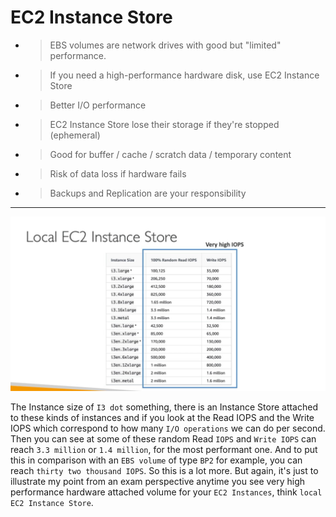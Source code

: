 # EC2 Instance Store

- > EBS volumes are network drives with good but "limited" performance.

- > If you need a high-performance hardware disk, use EC2 Instance Store

- > Better I/O performance
- > EC2 Instance Store lose their storage if they're stopped (ephemeral)
- > Good for buffer / cache / scratch data / temporary content
- > Risk of data loss if hardware fails
- > Backups and Replication are your responsibility

<hr>

![Screenshot](https://github.com/maiyopabz/What-I-Learned/blob/main/Screenshots/local_ec2_instance_store.jpg)

The Instance size of `I3 dot` something, there is an Instance Store attached to these kinds of instances and if you look at the Read IOPS and the Write IOPS which correspond to how many `I/O operations` we can do per second. Then you can see at some of these random Read `IOPS` and `Write IOPS` can reach `3.3 million` or `1.4 million`, for the most performant one. And to put this in comparison with an `EBS volume` of type `BP2` for example, you can reach `thirty two thousand IOPS`. So this is a lot more. But again, it's just to illustrate my point from an exam perspective anytime you see very high performance hardware attached volume for your `EC2 Instances`, think `local EC2 Instance Store`.
